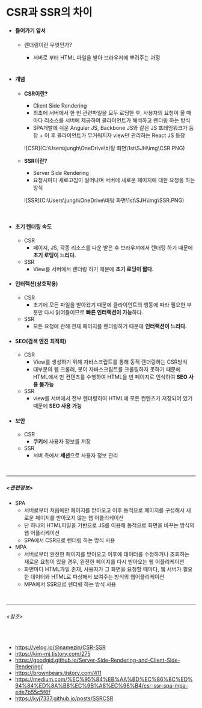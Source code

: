 # CSR과 SSR의 차이

- #### 들어가기 앞서

  - 렌더링이란 무엇인가?

    - 서버로 부터 HTML 파일을 받아 브라우저에 뿌려주는 과정

    <br>

- #### 개념

  - **CSR이란?**

    - Client Side Rendering 
    - 최초에 서버에서 한 번  관련파일을 모두 로딩한 후, 사용자의 요청이 올 때마다 리소스를 서버에 제공하여 클라이언트가 해석하고 렌더링 하는 방식
    - SPA개발에 쉬운 Angular JS, Backbone JS와 같은 JS 프레임워크가 등장 + 이 후 클라이언트가 무거워지자 view만 관리하는 React JS 등장

    ![CSR](C:\Users\jungh\OneDrive\바탕 화면\1st\SJH\img\CSR.PNG)

  - **SSR이란?**
    
    - Server Side Rendering 
    - 요청시마다 새로고침이 일어나며 서버에 새로운 페이지에 대한 요청을 하는 방식
    
    ![SSR](C:\Users\jungh\OneDrive\바탕 화면\1st\SJH\img\SSR.PNG)

  <br>

- #### 초기 렌더링 속도
  
    - CSR 
      -  페이지, JS, 각종 리소스를 다운 받은 후 브라우져에서 렌더링 하기 때문에 **초기 로딩이 느리다.**
    - SSR 
      -  View를 서버에서 렌더링 하기 때문에 **초기 로딩이 짧다.**
    
- #### 인터랙션(상호작용)
  
    - CSR 
      - 초기에 모든 파일을 받아왔기 때문에 클라이언트의 행동에 따라 필요한 부분만 다시 읽어들이므로 **빠른 인터랙션이 가능**하다.
    - SSR 
      - 모든 요청에 관해 전체 페이지를 렌더링하기 때문에 **인터랙션이 느리다.**
    
- #### SEO(검색 엔진 최적화)
  
    - CSR 
      -  View를 생성하기 위해 자바스크립트를 통해 동적 렌더링하는 CSR방식
      - 대부분의 웹 크롤러, 봇이 자바스크립트를 크롤링하지 못하기 때문에 HTML에서 만 컨텐츠를 수행하여 HTML을 빈 페이지로 인식하여 **SEO 사용 불가능**
    - SSR 
      -   view를 서버에서 전부 렌더링하여 HTML에 모든 컨텐츠가 저장되어 있기 때문에 **SEO 사용 가능**
    
- #### 보안

    - CSR 
      - **쿠키**에 사용자 정보를 저장
    - SSR
      - 서버 측에서 **세션**으로 사용자 정보 관리

<br>

------------------------------------

##### <관련정보>

- SPA 
  -  서버로부터 처음에만 페이지를 받아오고 이후 동적으로 페이지를 구성해서 새로운 페이지를 받아오지 않는 웹 어플리케이션
  - 단 하나의 HTML파일을 기반으로 JS를 이용해 동적으로 화면을 바꾸는 방식의 웹 어플리케이션
  - SPA에서 CSR으로 렌더링 하는 방식 사용
- MPA 
  -  서버로부터 완전한 페이지를 받아오고 이후에 데이터를 수정하거나 조회하는 새로운 요청이 있을 경우, 완전한 페이지를 다시 받아오는 웹 어플리케이션
  - 화면마다  HTML파일 존재, 사용자가 그 화면을 요청할 때마다, 웹 서버가 필요한 데이터와 HTML로 파싱해서 보여주는 방식의 웹어플리케이션
  - MPA에서 SSR으로 렌더링 하는 방식 사용

<br>

------------------------------------

###### <참조>

<br>

- <https://velog.io/@namezin/CSR-SSR>
- <https://kim-mj.tistory.com/275>
- <https://goodgid.github.io/Server-Side-Rendering-and-Client-Side-Rendering/>
- <https://brownbears.tistory.com/411>
- <https://medium.com/%EC%95%84%EB%AA%BD%EC%86%8C%ED%94%84%ED%8A%B8%EC%9B%A8%EC%96%B4/csr-ssr-spa-mpa-ede7b55c5f6f>
- <https://kyj7337.github.io/posts/SSRCSR>

